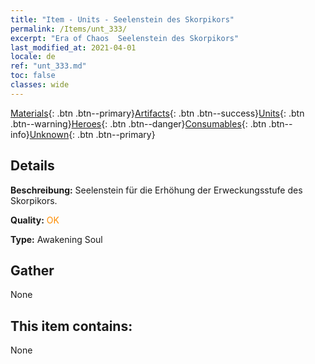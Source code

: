 ```yaml
---
title: "Item - Units - Seelenstein des Skorpikors"
permalink: /Items/unt_333/
excerpt: "Era of Chaos  Seelenstein des Skorpikors"
last_modified_at: 2021-04-01
locale: de
ref: "unt_333.md"
toc: false
classes: wide
---
```

 [Materials](/de/Items/){: .btn .btn--primary}[Artifacts](/de/Items/Artifacts/){: .btn .btn--success}[Units](/de/Items/Units/){: .btn .btn--warning}[Heroes](/de/Items/Heroes/){: .btn .btn--danger}[Consumables](/de/Items/Consumables/){: .btn .btn--info}[Unknown](/de/Items/Unknown/){: .btn .btn--primary}

## Details
 **Beschreibung:** Seelenstein für die Erhöhung der Erweckungsstufe des Skorpikors.

 **Quality:** <span style="color: #FF8C00">OK</span>

 **Type:** Awakening Soul

## Gather

  None

## This item contains:

  None

